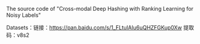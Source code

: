 The source code of "Cross-modal Deep Hashing with Ranking Learning for Noisy Labels"

Datasets：链接：https://pan.baidu.com/s/1_FLtuIAIu6uQHZFGKup0Xw 
提取码：v8s2
